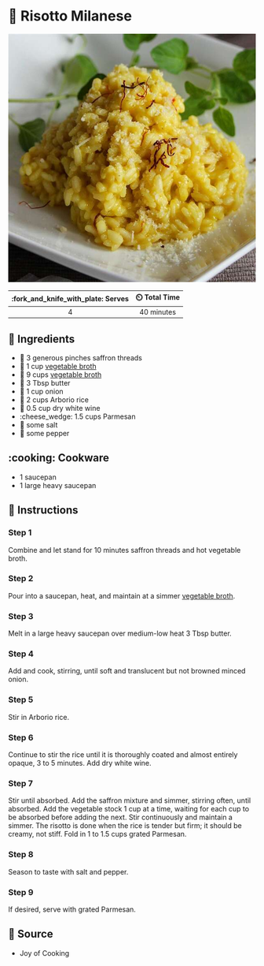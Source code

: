 # :ear_of_rice: Risotto Milanese

![Risotto Milanese](../assets/images/risotto-milanese.jpg)

| :fork_and_knife_with_plate: Serves | :timer_clock: Total Time |
|:----------------------------------:|:-----------------------: |
| 4 | 40 minutes |

## :salt: Ingredients

- :tulip: 3 generous pinches saffron threads
- :stew: 1 cup [vegetable broth][1]
- :stew: 9 cups [vegetable broth][1]
- :butter: 3 Tbsp butter
- :onion: 1 cup onion
- :ear_of_rice: 2 cups Arborio rice
- :wine_glass: 0.5 cup dry white wine
- :cheese_wedge: 1.5 cups Parmesan
- :salt: some salt
- :salt: some pepper

## :cooking: Cookware

- 1 saucepan
- 1 large heavy saucepan

## :pencil: Instructions

### Step 1

Combine and let stand for 10 minutes saffron threads and hot vegetable broth.

### Step 2

Pour into a saucepan, heat, and maintain at a simmer [vegetable broth][1].

### Step 3

Melt in a large heavy saucepan over medium-low heat 3 Tbsp butter.

### Step 4

Add and cook, stirring, until soft and translucent but not browned minced onion.

### Step 5

Stir in Arborio rice.

### Step 6

Continue to stir the rice until it is thoroughly coated and almost entirely opaque, 3 to 5 minutes. Add dry white wine.

### Step 7

Stir until absorbed. Add the saffron mixture and simmer, stirring often, until absorbed. Add the vegetable stock 1 cup
at a time, waiting for each cup to be absorbed before adding the next. Stir continuously and maintain a simmer. The
risotto is done when the rice is tender but firm; it should be creamy, not stiff. Fold in 1 to 1.5 cups grated Parmesan.

### Step 8

Season to taste with salt and pepper.

### Step 9

If desired, serve with grated Parmesan.

## :link: Source

- Joy of Cooking

[1]: <../ingredients/vegetable-broth.md>
